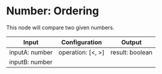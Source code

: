 # Number: Ordering

This node will compare two given numbers.

| Input          | Configuration     | Output          |
| -------------- | ----------------- | --------------- |
| inputA: number | operation: [<, >] | result: boolean |
| inputB: number |                   |                 |
